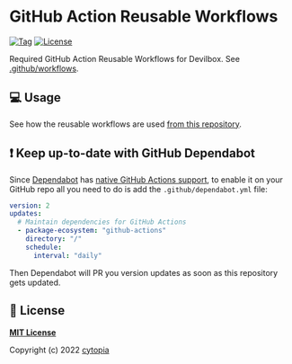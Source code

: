 # GitHub Action Reusable Workflows

[![Tag](https://img.shields.io/github/tag/devilbox/github-actions.svg)](https://github.com/devilbox/github-actions/releases)
[![License](https://img.shields.io/badge/license-MIT-%233DA639.svg)](https://opensource.org/licenses/MIT)

Required GitHub Action Reusable Workflows for Devilbox. See [.github/workflows](.github/workflows).


## :computer: Usage

See how the reusable workflows are used [from this repository](https://github.com/devilbox/github-actions/network/dependents).


## :exclamation: Keep up-to-date with GitHub Dependabot

Since [Dependabot](https://docs.github.com/en/github/administering-a-repository/keeping-your-actions-up-to-date-with-github-dependabot) has [native GitHub Actions support](https://docs.github.com/en/github/administering-a-repository/configuration-options-for-dependency-updates#package-ecosystem), to enable it on your GitHub repo all you need to do is add the `.github/dependabot.yml` file:

```yml
version: 2
updates:
  # Maintain dependencies for GitHub Actions
  - package-ecosystem: "github-actions"
    directory: "/"
    schedule:
      interval: "daily"
```

Then Dependabot will PR you version updates as soon as this repository gets updated.


## :page_facing_up: License

**[MIT License](LICENSE)**

Copyright (c) 2022 [cytopia](https://github.com/cytopia)
